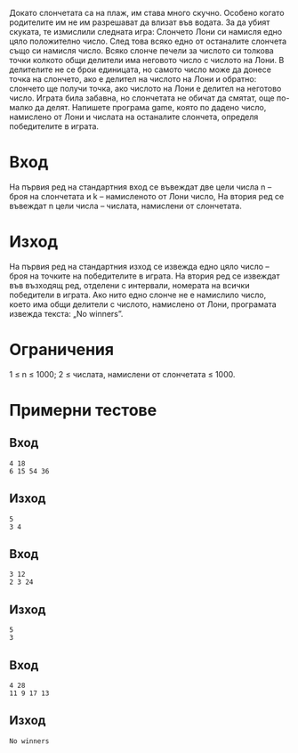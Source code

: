 Докато слончетата са на плаж, им става много скучно. Особено когато родителите им не им разрешават да влизат във водата. За да убият скуката, те измислили следната игра: Слончето Лони си намисля едно цяло положително число. След това всяко едно от останалите слончета също си намисля число. Всяко слонче печели за числото си толкова точки колкото общи делители има неговото число с числото на Лони. В делителите не се брои единицата, но самото число може да донесе точка на слончето, ако е делител на числото на Лони и обратно: слончето ще получи точка, ако числото на Лони е делител на неготово число.
Играта била забавна, но слончетата не обичат да смятат, още по-малко да делят. Напишете програма game, която по дадено число, намислено от Лони и числата на останалите слончета, определя победителите в играта.

# Вход
На първия ред на стандартния вход се въвеждат две цели числа n – броя на слончетата и k – намисленото от Лони число, На втория ред се въвеждат n цели числа – числата, намислени от слончетата.

# Изход
На първия ред на стандартния изход се извежда едно цяло число – броя на точките на победителите в играта.
На втория ред се извеждат във възходящ ред, отделени с интервали, номерата на всички победители в играта. Ако нито едно слонче не е намислило число, което има общи делители с числото, намислено от Лони, програмата извежда текста: „No winners”.

# Ограничения
1 ≤ n ≤ 1000; 2 ≤ числата, намислени от слончетата ≤ 1000.

 
# Примерни тестове

## Вход 
```
4 18 
6 15 54 36
```

## Изход
```
5
3 4
```

## Вход
```
3 12 
2 3 24
```

## Изход
```
5
3
```

## Вход
```
4 28 
11 9 17 13
```

## Изход
```
No winners
```
